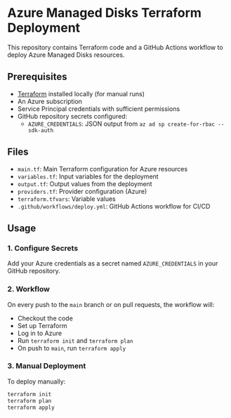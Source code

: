 # Azure Managed Disks Terraform Deployment

This repository contains Terraform code and a GitHub Actions workflow to deploy Azure Managed Disks resources.

## Prerequisites

- [Terraform](https://www.terraform.io/downloads.html) installed locally (for manual runs)
- An Azure subscription
- Service Principal credentials with sufficient permissions
- GitHub repository secrets configured:
  - `AZURE_CREDENTIALS`: JSON output from `az ad sp create-for-rbac --sdk-auth`

## Files

- `main.tf`: Main Terraform configuration for Azure resources
- `variables.tf`: Input variables for the deployment
- `output.tf`: Output values from the deployment
- `providers.tf`: Provider configuration (Azure)
- `terraform.tfvars`: Variable values
- `.github/workflows/deploy.yml`: GitHub Actions workflow for CI/CD

## Usage

### 1. Configure Secrets

Add your Azure credentials as a secret named `AZURE_CREDENTIALS` in your GitHub repository.

### 2. Workflow

On every push to the `main` branch or on pull requests, the workflow will:

- Checkout the code
- Set up Terraform
- Log in to Azure
- Run `terraform init` and `terraform plan`
- On push to `main`, run `terraform apply`

### 3. Manual Deployment

To deploy manually:

```powershell
terraform init
terraform plan
terraform apply
```